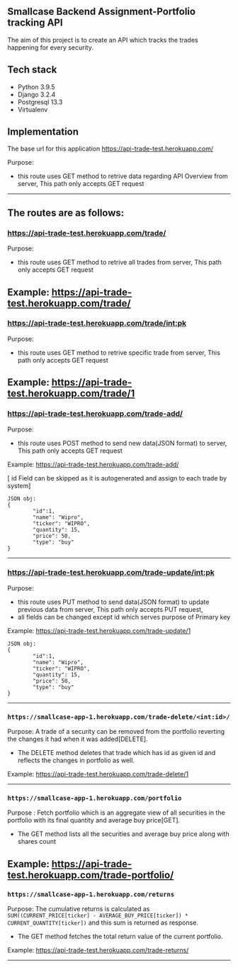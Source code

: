 ## Smallcase Backend Assignment-Portfolio tracking API
The aim of this project is to create an API which tracks the trades happening for every security.

## Tech stack
* Python 3.9.5
* Django 3.2.4
* Postgresql 13.3
* Virtualenv

## Implementation
The base url for this application
https://api-trade-test.herokuapp.com/

Purpose:
* this route uses GET method to retrive data regarding API Overview from server, This path only accepts GET request
-------------------------------------------------------------------------------------------
The routes are as follows:
-------------------------------------------------------------------------------------------
### https://api-trade-test.herokuapp.com/trade/
Purpose:
* this route uses GET method to retrive all trades from server, This path only accepts GET request

Example:
https://api-trade-test.herokuapp.com/trade/
--------------------------------------------------------------------------------------------
### https://api-trade-test.herokuapp.com/trade/<int:pk>
Purpose:
* this route uses GET method to retrive specific trade from server, This path only accepts GET request

Example:
https://api-trade-test.herokuapp.com/trade/1
--------------------------------------------------------------------------------------------
### https://api-trade-test.herokuapp.com/trade-add/
Purpose:
* this route uses POST method to send new data(JSON format) to server, This path only accepts GET request

Example:
https://api-trade-test.herokuapp.com/trade-add/


[ id Field can be skipped as it is autogenerated and assign to each trade by system]

```
JSON obj:
{
        "id":1,
        "name": "Wipro",
        "ticker": "WIPRO",
        "quantity": 15,
        "price": 50,
        "type": "buy"
}
```
-------------------------------------------------------------------------------------------------------
### https://api-trade-test.herokuapp.com/trade-update/<int:pk>
Purpose:
* this route uses PUT method to send data(JSON format) to update previous data from server, This path only accepts PUT request,
* all fields can be changed except id which serves purpose of Primary key

Example:
https://api-trade-test.herokuapp.com/trade-update/1

```
JSON obj:
{
        "id":1,
        "name": "Wipro",
        "ticker": "WIPRO",
        "quantity": 15,
        "price": 50,
        "type": "buy"
}
```

------------------------------------------------------------------------------------------------------------------------------------

### `https://smallcase-app-1.herokuapp.com/trade-delete/<int:id>/`
Purpose: A trade of a security can be removed from the portfolio reverting the changes it had when it was added[DELETE].
* The DELETE method deletes that trade which has id as given id and reflects the changes in portfolio as well.

Example:
https://api-trade-test.herokuapp.com/trade-delete/1

------------------------------------------------------------------------------------------------------------------------------------

### `https://smallcase-app-1.herokuapp.com/portfolio` 
Purpose : Fetch portfolio which is an aggregate view of all securities in the portfolio with its final quantity and average buy price[GET].
* The GET method lists all the securities and average buy price along with shares count

Example:
https://api-trade-test.herokuapp.com/trade-portfolio/
------------------------------------------------------------------------------------------------------------------------------------

### `https://smallcase-app-1.herokuapp.com/returns`
Purpose: The cumulative returns is calculated as `SUM((CURRENT_PRICE[ticker] - AVERAGE_BUY_PRICE[ticker]) * CURRENT_QUANTITY[ticker])` and this sum is returned as response.
* The GET method fetches the total return value of the current portfolio.

Example:
https://api-trade-test.herokuapp.com/trade-returns/

-------------------------------------------------------------------------------------------------------------------------------------
